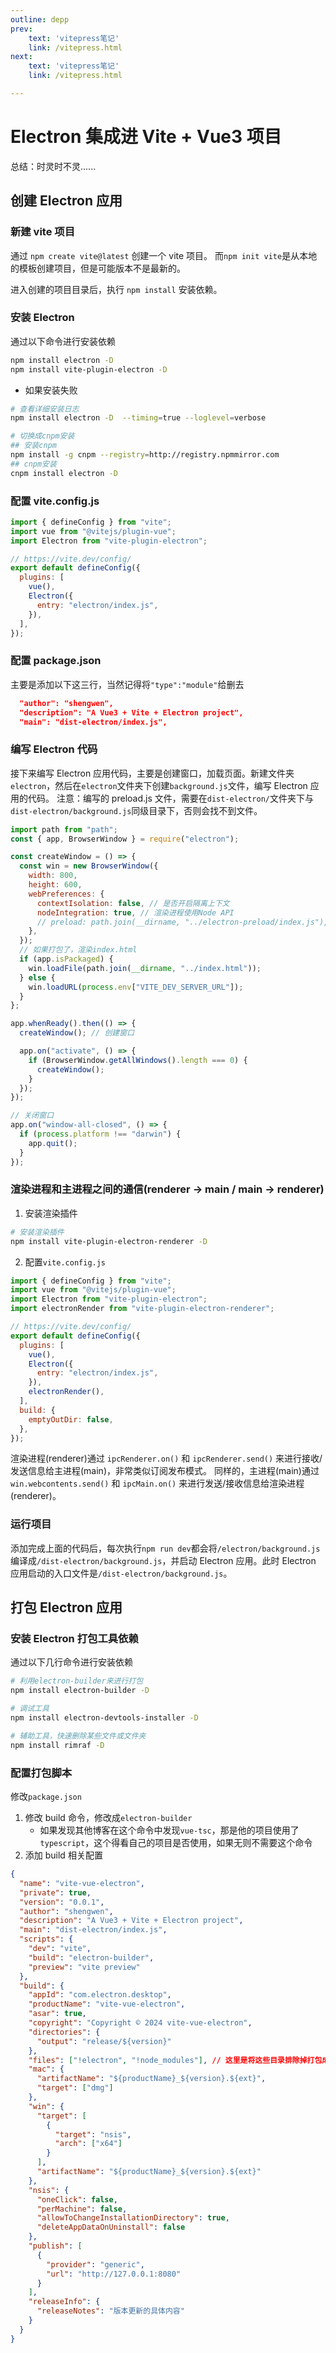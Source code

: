 ```yaml
---
outline: depp
prev: 
    text: 'vitepress笔记'
    link: /vitepress.html
next: 
    text: 'vitepress笔记'
    link: /vitepress.html

---
```


# Electron 集成进 Vite + Vue3 项目

总结：时灵时不灵......

## 创建 Electron 应用

### 新建 vite 项目

通过 `npm create vite@latest` 创建一个 vite 项目。
而`npm init vite`是从本地的模板创建项目，但是可能版本不是最新的。

进入创建的项目目录后，执行 `npm install` 安装依赖。

### 安装 Electron

通过以下命令进行安装依赖

```bash
npm install electron -D
npm install vite-plugin-electron -D
```

- 如果安装失败

```bash
# 查看详细安装日志
npm install electron -D  --timing=true --loglevel=verbose

# 切换成cnpm安装
## 安装cnpm
npm install -g cnpm --registry=http://registry.npmmirror.com
## cnpm安装
cnpm install electron -D
```

### 配置 vite.config.js

```js
import { defineConfig } from "vite";
import vue from "@vitejs/plugin-vue";
import Electron from "vite-plugin-electron";

// https://vite.dev/config/
export default defineConfig({
  plugins: [
    vue(),
    Electron({
      entry: "electron/index.js",
    }),
  ],
});
```

### 配置 package.json

主要是添加以下这三行，当然记得将`"type":"module"`给删去

```json
  "author": "shengwen",
  "description": "A Vue3 + Vite + Electron project",
  "main": "dist-electron/index.js",
```

### 编写 Electron 代码

<!-- 首先根据在`vite.config.js`中配置的`entry`路径，创建`electron/index.js`文件，然后编写 Electron 应用代码。 -->

接下来编写 Electron 应用代码，主要是创建窗口，加载页面。新建文件夹`electron`，然后在`electron`文件夹下创建`background.js`文件，编写 Electron 应用的代码。
注意：编写的 preload.js 文件，需要在`dist-electron/`文件夹下与`dist-electron/background.js`同级目录下，否则会找不到文件。

```js
import path from "path";
const { app, BrowserWindow } = require("electron");

const createWindow = () => {
  const win = new BrowserWindow({
    width: 800,
    height: 600,
    webPreferences: {
      contextIsolation: false, // 是否开启隔离上下文
      nodeIntegration: true, // 渲染进程使用Node API
      // preload: path.join(__dirname, "../electron-preload/index.js"), // 需要引用js文件
    },
  });
  // 如果打包了，渲染index.html
  if (app.isPackaged) {
    win.loadFile(path.join(__dirname, "../index.html"));
  } else {
    win.loadURL(process.env["VITE_DEV_SERVER_URL"]);
  }
};

app.whenReady().then(() => {
  createWindow(); // 创建窗口

  app.on("activate", () => {
    if (BrowserWindow.getAllWindows().length === 0) {
      createWindow();
    }
  });
});

// 关闭窗口
app.on("window-all-closed", () => {
  if (process.platform !== "darwin") {
    app.quit();
  }
});
```

### 渲染进程和主进程之间的通信(renderer -> main / main -> renderer)

1. 安装渲染插件

```bash
# 安装渲染插件
npm install vite-plugin-electron-renderer -D
```

2. 配置`vite.config.js`

```js
import { defineConfig } from "vite";
import vue from "@vitejs/plugin-vue";
import Electron from "vite-plugin-electron";
import electronRender from "vite-plugin-electron-renderer";

// https://vite.dev/config/
export default defineConfig({
  plugins: [
    vue(),
    Electron({
      entry: "electron/index.js",
    }),
    electronRender(),
  ],
  build: {
    emptyOutDir: false,
  },
});
```

渲染进程(renderer)通过 `ipcRenderer.on()` 和 `ipcRenderer.send()` 来进行接收/发送信息给主进程(main)，非常类似订阅发布模式。
同样的，主进程(main)通过`win.webcontents.send()` 和 `ipcMain.on()` 来进行发送/接收信息给渲染进程(renderer)。

### 运行项目

添加完成上面的代码后，每次执行`npm run dev`都会将`/electron/background.js`编译成`/dist-electron/background.js`，并启动 Electron 应用。此时 Electron 应用启动的入口文件是`/dist-electron/background.js`。

## 打包 Electron 应用

### 安装 Electron 打包工具依赖

通过以下几行命令进行安装依赖

```bash
# 利用electron-builder来进行打包
npm install electron-builder -D

# 调试工具
npm install electron-devtools-installer -D

# 辅助工具，快速删除某些文件或文件夹
npm install rimraf -D
```

### 配置打包脚本

修改`package.json`

1. 修改 build 命令，修改成`electron-builder`
   - 如果发现其他博客在这个命令中发现`vue-tsc`，那是他的项目使用了 `typescript`，这个得看自己的项目是否使用，如果无则不需要这个命令
2. 添加 build 相关配置

```json
{
  "name": "vite-vue-electron",
  "private": true,
  "version": "0.0.1",
  "author": "shengwen",
  "description": "A Vue3 + Vite + Electron project",
  "main": "dist-electron/index.js",
  "scripts": {
    "dev": "vite",
    "build": "electron-builder",
    "preview": "vite preview"
  },
  "build": {
    "appId": "com.electron.desktop",
    "productName": "vite-vue-electron",
    "asar": true,
    "copyright": "Copyright © 2024 vite-vue-electron",
    "directories": {
      "output": "release/${version}"
    },
    "files": ["!electron", "!node_modules"], // 这里是将这些目录排除掉打包成asar文件的
    "mac": {
      "artifactName": "${productName}_${version}.${ext}",
      "target": ["dmg"]
    },
    "win": {
      "target": [
        {
          "target": "nsis",
          "arch": ["x64"]
        }
      ],
      "artifactName": "${productName}_${version}.${ext}"
    },
    "nsis": {
      "oneClick": false,
      "perMachine": false,
      "allowToChangeInstallationDirectory": true,
      "deleteAppDataOnUninstall": false
    },
    "publish": [
      {
        "provider": "generic",
        "url": "http://127.0.0.1:8080"
      }
    ],
    "releaseInfo": {
      "releaseNotes": "版本更新的具体内容"
    }
  }
}
```
